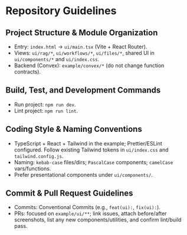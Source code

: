# Repository Guidelines

## Project Structure & Module Organization
- Entry: `index.html` → `ui/main.tsx` (Vite + React Router).
- Views: `ui/rag/*`, `ui/workflows/*`, `ui/files/*`, shared UI in `ui/components/*` and `ui/index.css`.
- Backend (Convex): `example/convex/*` (do not change function contracts).

## Build, Test, and Development Commands
- Run project: `npm run dev`.
- Lint project: `npm run lint`.

## Coding Style & Naming Conventions
- TypeScript + React + Tailwind in the example; Prettier/ESLint configured. Follow existing Tailwind tokens in `ui/index.css` and `tailwind.config.js`.
- Naming: `kebab-case` files/dirs; `PascalCase` components; `camelCase` vars/functions.
- Prefer presentational components under `ui/components/`.

## Commit & Pull Request Guidelines
- Commits: Conventional Commits (e.g., `feat(ui):`, `fix(ui):`).
- PRs: focused on `example/ui/**`; link issues, attach before/after screenshots, list any new components/utilities, and confirm lint/build pass.
